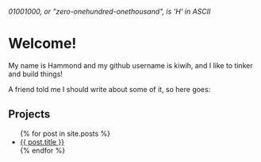 <i>01001000, or "zero-onehundred-onethousand", is 'H' in ASCII</i>

# Welcome!

My name is Hammond and my github username is kiwih, and I like to tinker and build things!

A friend told me I should write about some of it, so here goes:

## Projects

<ul>
  {% for post in site.posts %}
    <li>
      <a href="{{ post.url }}">{{ post.title }}</a>
    </li>
  {% endfor %}
</ul>

